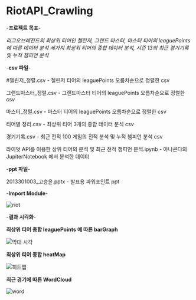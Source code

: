 # RiotAPI_Crawling

 -**프로젝트 목표**-
   
   _리그오브레전드의 최상위 티어인 첼린저, 그랜드 마스터, 마스터 티어의 leaguePoints에 따른 데이터 분석
   세가지 최상위 티어의 종합 데이터 분석, 시즌 13의 최근 경기기록 및 누적 챔피언 분석_

 -**csv 파일**-
 
  #첼린저_정렬.csv - 첼린저 티어의 leaguePoints 오름차순으로 정렬한 csv
  
  그랜드마스터_정렬.csv - 그랜드마스터 티어의 leaguePoints 오름차순으로 정렬한 csv
  
  마스터_정렬.csv - 마스터 티어의  leaguePoints 오름차순으로 정렬한 csv
  
  티어별 정리.csv - 최상위 티어 3개의 종합 데이터 분석 csv
  
  경기기록.csv - 최근 전적 100 게임의 전적 분석 및 누적 챔피언 분석 csv
  
  라이엇 API를 이용한 상위 티어의 분석 및 최근 전적 챔피언 분석.ipynb - 아나콘다의 JupiterNotebook 에서 분석한 데이터
  
 -**ppt 파일**-
 
  2013301003_고승윤.pptx - 발표용 파워포인트 ppt


 -**Import Module**-
 
![riot](https://user-images.githubusercontent.com/40010002/71067419-d4bb5500-21b7-11ea-9c73-4509bf5a545f.png)

 -**결과 시각화**-
 
  **최상위 티어 종합 leaguePoints 에 따른 barGraph**
  
 ![막대 시각](https://user-images.githubusercontent.com/40010002/71067643-40052700-21b8-11ea-8301-2176a9da1ffa.png)
 
  **최상위 티어 종합 heatMap**
  
 ![히트맵](https://user-images.githubusercontent.com/40010002/71067645-41ceea80-21b8-11ea-8064-a7827fb6ccc2.png)
 
  **최근 경기에 따른 WordCloud**
  
 ![word](https://user-images.githubusercontent.com/40010002/71067651-44314480-21b8-11ea-971e-a33b3f231400.png)
